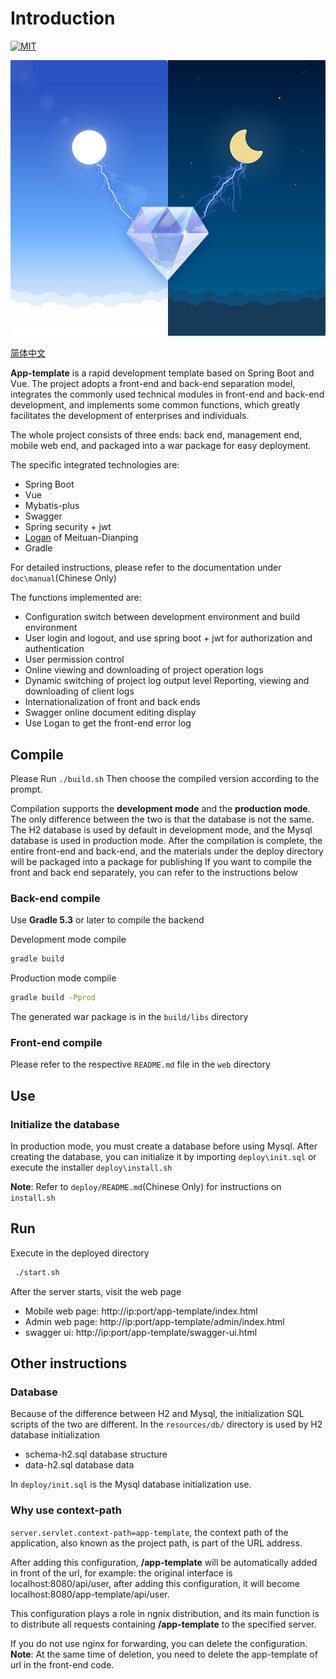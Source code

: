 
# Introduction

[![MIT](https://img.shields.io/dub/l/vibe-d.svg?style=flat-square)](http://opensource.org/licenses/MIT)

![poster](./poster.jpg)

[简体中文](./README.zh-CN.md)

**App-template** is a rapid development template based on Spring Boot and Vue.
The project adopts a front-end and back-end separation model, integrates the
commonly used technical modules in front-end and back-end development,
and implements some common functions, which greatly facilitates the development
of enterprises and individuals.

The whole project consists of three ends: back end, management end,
mobile web end, and packaged into a war package for easy deployment.

The specific integrated technologies are:
* Spring Boot
* Vue
* Mybatis-plus
* Swagger
* Spring security + jwt
* [Logan](https://github.com/Meituan-Dianping/Logan) of Meituan-Dianping
* Gradle

For detailed instructions, please refer to the documentation under `doc\manual`(Chinese Only)

The functions implemented are:
* Configuration switch between development environment and build environment
* User login and logout, and use spring boot + jwt for authorization and authentication
* User permission control
* Online viewing and downloading of project operation logs
* Dynamic switching of project log output level Reporting, viewing and downloading of client logs
* Internationalization of front and back ends
* Swagger online document editing display
* Use Logan to get the front-end error log

## Compile
Please Run `./build.sh` Then choose the compiled version according to the prompt.

Compilation supports the **development mode** and the **production mode**.
The only difference between the two is that the database is not the same.
The H2 database is used by default in development mode, and the Mysql database
is used in production mode. After the compilation is complete,
the entire front-end and back-end, and the materials under the deploy directory
 will be packaged into a package for publishing If you want to compile the
 front and back end separately, you can refer to the instructions below

### Back-end compile

Use **Gradle 5.3** or later to compile the backend

Development mode compile

```sh
gradle build
```

Production mode compile

```sh
gradle build -Pprod
```

The generated war package is in the `build/libs` directory

### Front-end compile

Please refer to the respective `README.md` file in the `web` directory

## Use

### Initialize the database

In production mode, you must create a database before using Mysql.
After creating the database, you can initialize it by importing `deploy\init.sql`
or execute the installer `deploy\install.sh`

**Note**: Refer to `deploy/README.md`(Chinese Only) for instructions on `install.sh`

## Run

Execute in the deployed directory

```sh
 ./start.sh
```

After the server starts, visit the web page

* Mobile web page: http://ip:port/app-template/index.html
* Admin web page: http://ip:port/app-template/admin/index.html
* swagger ui: http://ip:port/app-template/swagger-ui.html

## Other instructions

### Database

Because of the difference between H2 and Mysql, the initialization SQL
scripts of the two are different.
In the `resources/db/` directory is used by H2 database initialization
* schema-h2.sql database structure
* data-h2.sql database data

In `deploy/init.sql` is the Mysql database initialization use.

### Why use context-path

`server.servlet.context-path=app-template`, the context path of the application,
also known as the project path, is part of the URL address.

After adding this configuration, **/app-template** will be automatically added
in front of the url, for example:
the original interface is localhost:8080/api/user, after adding this
configuration, it will become localhost:8080/app-template/api/user.

This configuration plays a role in ngnix distribution, and its main function is
to distribute all requests containing **/app-template** to the specified server.

If you do not use nginx for forwarding, you can delete the configuration.
**Note**: At the same time of deletion, you need to delete the app-template of
url in the front-end code.
